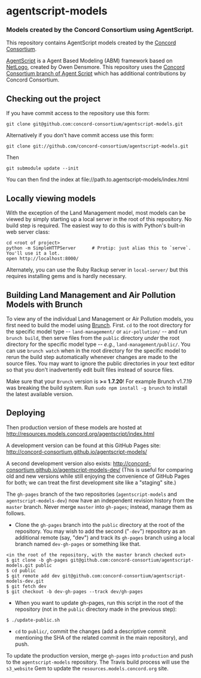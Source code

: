 agentscript-models
==================

### Models created by the Concord Consortium using AgentScript.

This repository contains AgentScript models created by the [Concord Consortium](http://www.concord.org).

[AgentScript](https://github.com/backspaces/agentscript) is a Agent Based Modeling (ABM) framework based on [NetLogo](http://ccl.northwestern.edu/netlogo/), created by Owen Densmore. This repository uses the [Concord Consortium branch of Agent Script](https://github.com/concord-consortium/agentscript) which has additional contributions by Concord Consortium.

## Checking out the project

If you have commit access to the repository use this form:

    git clone git@github.com:concord-consortium/agentscript-models.git

Alternatively if you don't have commit access use this form:

    git clone git://github.com/concord-consortium/agentscript-models.git

Then

    git submodule update --init

You can then find the index at file://path.to.agentscript-models/index.html

## Locally viewing models

With the exception of the Land Management model, most models can be viewed by simply starting up a local server in the root of this repository. No build step is required. The easiest way to do this is with Python's built-in web server class:

    cd <root of project>
    python -m SimpleHTTPServer      # Protip: just alias this to `serve`. You'll use it a lot.
    open http://localhost:8000/

Alternately, you can use the Ruby Rackup server in `local-server/` but this requires installing gems and is hardly necessary.

## Building Land Management and Air Pollution Models with Brunch

To view any of the individual Land Management or Air Pollution models, you first need to build the model using [Brunch](http://brunch.io/). First. `cd` to the root directory for the specific model type -- `land-management/` or `air-pollution/` -- and run `brunch build`, then serve files from the `public` directory _under_ the root directory for the specific model type -- _e.g._, `land-management/public/`. You can use `brunch watch` when in the root directory for the specific model to rerun the build step automatically whenever changes are made to the source files. You may want to ignore the public directories in your text editor so that you don't inadvertently edit built files instead of source files.

Make sure that your `Brunch` version is **>= 1.7.20**! For example Brunch v1.7.19 was breaking the build system. Run `sudo npm install -g brunch` to install the latest available version.

## Deploying

Then production version of these models are hosted at http://resources.models.concord.org/agentscript/index.html

A development version can be found at this GitHub Pages site: http://concord-consortium.github.io/agentscript-models/

A second development version also exists: http://concord-consortium.github.io/agentscript-models-dev/ (This is useful for comparing old and new versions while still enjoying the convenience of GitHub Pages for both; we can treat the first development site like a "staging" site.)

The `gh-pages` branch of the two repositories (`agentscript-models` and `agentscript-models-dev`) now have an independent revision history from the `master` branch. Never merge `master` into `gh-pages`; instead, manage them as follows.

* Clone the `gh-pages` branch into the `public` directory at the root of the repository. You may wish to add the second ("`-dev`") repository as an additional remote (say, "dev") and track its `gh-pages` branch using a local branch named `dev-gh-pages` or something like that.
```
<in the root of the repository, with the master branch checked out>
$ git clone -b gh-pages git@github.com:concord-consortium/agentscript-models.git public
$ cd public
$ git remote add dev git@github.com:concord-consortium/agentscript-models-dev.git
$ git fetch dev
$ git checkout -b dev-gh-pages --track dev/gh-pages
```
* When you want to update gh-pages, run this script in the root of the repository (not in the `public` directory made in
the previous step):
```
$ ./update-public.sh
```
* `cd` to `public/`, commit the changes (add a descriptive commit mentioning the SHA of the related commit in the main repository), and push.

To update the production version, merge `gh-pages` into `production` and push to the `agentscript-models` repository. The Travis build process will use the `s3_website` Gem to update the `resources.models.concord.org` site.
